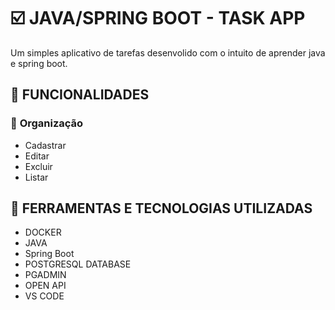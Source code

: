 # :ballot_box_with_check: JAVA/SPRING BOOT - TASK APP
Um simples aplicativo de tarefas desenvolido com o intuito de aprender java e spring boot.

## :open_file_folder: FUNCIONALIDADES

### :office: **Organização**
  - Cadastrar
  - Editar
  - Excluir
  - Listar

## :hammer: FERRAMENTAS E TECNOLOGIAS UTILIZADAS

- DOCKER
- JAVA
- Spring Boot
- POSTGRESQL DATABASE
- PGADMIN
- OPEN API
- VS CODE
